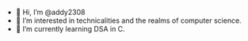 - 👋 Hi, I’m @addy2308
- 👀 I’m interested in technicalities and the realms of computer science.
- 🌱 I’m currently learning DSA in C.
  


<!---
addy2308/addy2308 is a ✨ special ✨ repository because its `README.md` (this file) appears on your GitHub profile.
You can click the Preview link to take a look at your changes.
--->
